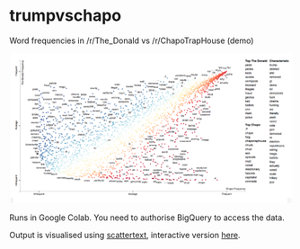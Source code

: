 # trumpvschapo
Word frequencies in /r/The_Donald vs /r/ChapoTrapHouse (demo)

![screenshot](https://github.com/AleksiKnuutila/trumpvschapo/blob/master/screenshot.png?raw=true "Logo Title Text 1")

Runs in Google Colab. You need to authorise BigQuery to access the data.

Output is visualised using [scattertext](https://github.com/JasonKessler/scattertext/), interactive version [here](https://rawcdn.githack.com/AleksiKnuutila/trumpvschapo/4def5141179e0a9a81b3d35c3fb6d4179a410e03/scattertext-reddit.html).
